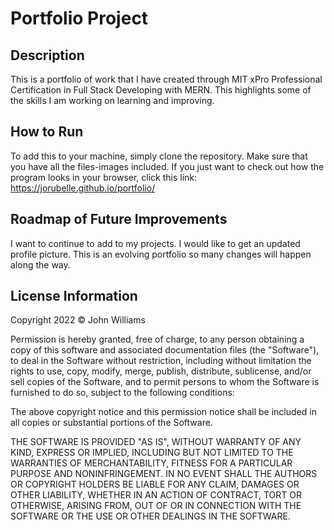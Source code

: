 # Portfolio Project
## Description
This is a portfolio of work that I have created through MIT xPro Professional Certification in Full Stack Developing with MERN. This highlights some of the skills I am working on learning and improving. 
## How to Run
To add this to your machine, simply clone the repository. Make sure that you have all the files-images included. If you just want to check out how the program looks in your browser, click this link: https://jorubelle.github.io/portfolio/
## Roadmap of Future Improvements
I want to continue to add to my projects. I would like to get an updated profile picture. This is an evolving portfolio so many changes will happen along the way. 
## License Information
Copyright 2022 © John Williams

Permission is hereby granted, free of charge, to any person obtaining a copy of this software and associated documentation files (the "Software"), to deal in the Software without restriction, including without limitation the rights to use, copy, modify, merge, publish, distribute, sublicense, and/or sell copies of the Software, and to permit persons to whom the Software is furnished to do so, subject to the following conditions:

The above copyright notice and this permission notice shall be included in all copies or substantial portions of the Software.

THE SOFTWARE IS PROVIDED "AS IS", WITHOUT WARRANTY OF ANY KIND, EXPRESS OR IMPLIED, INCLUDING BUT NOT LIMITED TO THE WARRANTIES OF MERCHANTABILITY, FITNESS FOR A PARTICULAR PURPOSE AND NONINFRINGEMENT. IN NO EVENT SHALL THE AUTHORS OR COPYRIGHT HOLDERS BE LIABLE FOR ANY CLAIM, DAMAGES OR OTHER LIABILITY, WHETHER IN AN ACTION OF CONTRACT, TORT OR OTHERWISE, ARISING FROM, OUT OF OR IN CONNECTION WITH THE SOFTWARE OR THE USE OR OTHER DEALINGS IN THE SOFTWARE.
